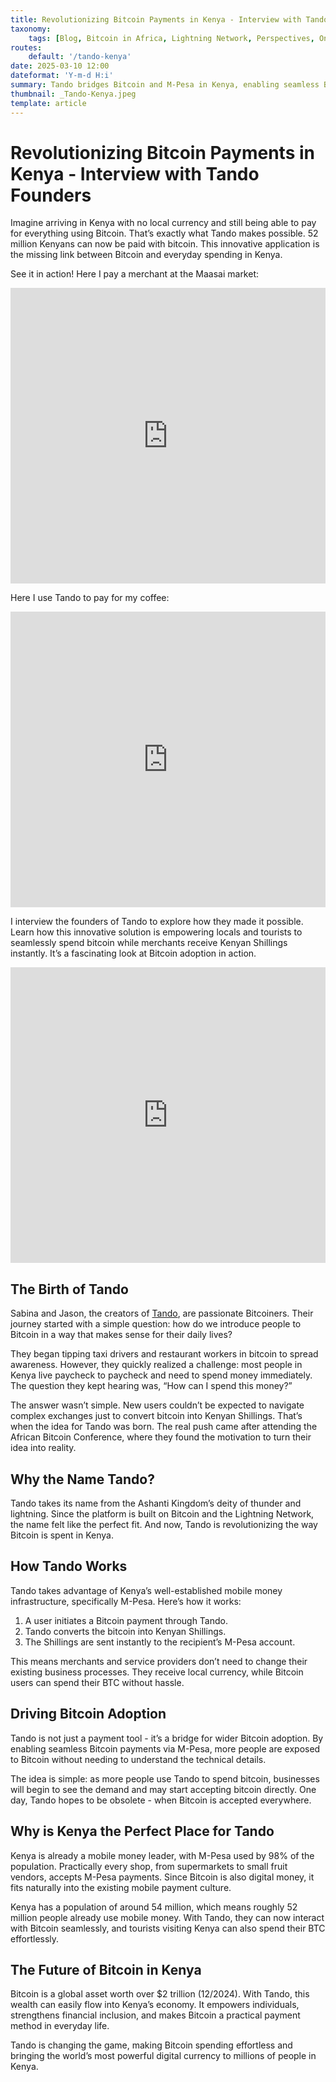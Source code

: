 ```yaml
---
title: Revolutionizing Bitcoin Payments in Kenya - Interview with Tando Founders
taxonomy:
    tags: [Blog, Bitcoin in Africa, Lightning Network, Perspectives, On the Ground]
routes:
    default: '/tando-kenya'
date: 2025-03-10 12:00
dateformat: 'Y-m-d H:i'
summary: Tando bridges Bitcoin and M-Pesa in Kenya, enabling seamless BTC payments converted into Kenyan Shillings - learn more in this exclusive interview.
thumbnail: _Tando-Kenya.jpeg
template: article
---
```


# Revolutionizing Bitcoin Payments in Kenya - Interview with Tando Founders

Imagine arriving in Kenya with no local currency and still being able to pay for everything using Bitcoin. That’s exactly what Tando makes possible. 52 million Kenyans can now be paid with bitcoin. This innovative application is the missing link between Bitcoin and everyday spending in Kenya.

See it in action! Here I pay a merchant at the Maasai market: 
<iframe width="100%" height="473" src="https://www.youtube.com/embed/JUMuOBXKo70" title="YouTube video player" frameborder="0" allow="accelerometer; autoplay; clipboard-write; encrypted-media; gyroscope; picture-in-picture; web-share" allowfullscreen></iframe>

Here I use Tando to pay for my coffee:
<iframe width="100%" height="473" src="https://www.youtube.com/embed/wqz-ZUa7rAQ" title="YouTube video player" frameborder="0" allow="accelerometer; autoplay; clipboard-write; encrypted-media; gyroscope; picture-in-picture; web-share" allowfullscreen></iframe>

I interview the founders of Tando to explore how they made it possible. Learn how this innovative solution is empowering locals and tourists to seamlessly spend bitcoin while merchants receive Kenyan Shillings instantly. It’s a fascinating look at Bitcoin adoption in action.

<iframe width="100%" height="473" src="https://www.youtube.com/embed/7fFnAnbZBUU" title="YouTube video player" frameborder="0" allow="accelerometer; autoplay; clipboard-write; encrypted-media; gyroscope; picture-in-picture; web-share" allowfullscreen></iframe>

## The Birth of Tando

Sabina and Jason, the creators of [Tando]([https://tando.me/](https://tando.me/)), are passionate Bitcoiners. Their journey started with a simple question: how do we introduce people to Bitcoin in a way that makes sense for their daily lives?

They began tipping taxi drivers and restaurant workers in bitcoin to spread awareness. However, they quickly realized a challenge: most people in Kenya live paycheck to paycheck and need to spend money immediately. The question they kept hearing was, “How can I spend this money?”

The answer wasn’t simple. New users couldn’t be expected to navigate complex exchanges just to convert bitcoin into Kenyan Shillings. That’s when the idea for Tando was born. The real push came after attending the African Bitcoin Conference, where they found the motivation to turn their idea into reality.

## Why the Name Tando?

Tando takes its name from the Ashanti Kingdom’s deity of thunder and lightning. Since the platform is built on Bitcoin and the Lightning Network, the name felt like the perfect fit. And now, Tando is revolutionizing the way Bitcoin is spent in Kenya.

## How Tando Works

Tando takes advantage of Kenya’s well-established mobile money infrastructure, specifically M-Pesa. Here’s how it works:

1. A user initiates a Bitcoin payment through Tando.
2. Tando converts the bitcoin into Kenyan Shillings.
3. The Shillings are sent instantly to the recipient’s M-Pesa account.

This means merchants and service providers don’t need to change their existing business processes. They receive local currency, while Bitcoin users can spend their BTC without hassle.

## Driving Bitcoin Adoption

Tando is not just a payment tool - it’s a bridge for wider Bitcoin adoption. By enabling seamless Bitcoin payments via M-Pesa, more people are exposed to Bitcoin without needing to understand the technical details.

The idea is simple: as more people use Tando to spend bitcoin, businesses will begin to see the demand and may start accepting bitcoin directly. One day, Tando hopes to be obsolete - when Bitcoin is accepted everywhere.

## Why is Kenya the Perfect Place for Tando

Kenya is already a mobile money leader, with M-Pesa used by 98% of the population. Practically every shop, from supermarkets to small fruit vendors, accepts M-Pesa payments. Since Bitcoin is also digital money, it fits naturally into the existing mobile payment culture.

Kenya has a population of around 54 million, which means roughly 52 million people already use mobile money. With Tando, they can now interact with Bitcoin seamlessly, and tourists visiting Kenya can also spend their BTC effortlessly.

## The Future of Bitcoin in Kenya

Bitcoin is a global asset worth over $2 trillion (12/2024). With Tando, this wealth can easily flow into Kenya’s economy. It empowers individuals, strengthens financial inclusion, and makes Bitcoin a practical payment method in everyday life.

Tando is changing the game, making Bitcoin spending effortless and bringing the world’s most powerful digital currency to millions of people in Kenya.